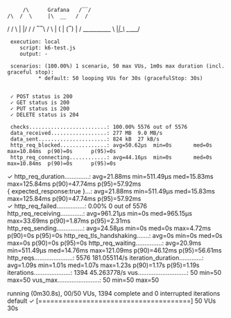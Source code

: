 
         /\      Grafana   /‾‾/  
    /\  /  \     |\  __   /  /   
   /  \/    \    | |/ /  /   ‾‾\ 
  /          \   |   (  |  (‾)  |
 / __________ \  |_|\_\  \_____/ 

     execution: local
        script: k6-test.js
        output: -

     scenarios: (100.00%) 1 scenario, 50 max VUs, 1m0s max duration (incl. graceful stop):
              * default: 50 looping VUs for 30s (gracefulStop: 30s)


     ✓ POST status is 200
     ✓ GET status is 200
     ✓ PUT status is 200
     ✓ DELETE status is 204

     checks.........................: 100.00% 5576 out of 5576
     data_received..................: 277 MB  9.0 MB/s
     data_sent......................: 824 kB  27 kB/s
     http_req_blocked...............: avg=50.62µs  min=0s       med=0s       max=10.84ms  p(90)=0s      p(95)=0s
     http_req_connecting............: avg=44.16µs  min=0s       med=0s       max=10.84ms  p(90)=0s      p(95)=0s
   ✓ http_req_duration..............: avg=21.88ms  min=511.49µs med=15.83ms  max=125.84ms p(90)=47.74ms p(95)=57.92ms    
       { expected_response:true }...: avg=21.88ms  min=511.49µs med=15.83ms  max=125.84ms p(90)=47.74ms p(95)=57.92ms    
   ✓ http_req_failed................: 0.00%   0 out of 5576
     http_req_receiving.............: avg=961.21µs min=0s       med=965.15µs max=33.69ms  p(90)=1.87ms  p(95)=2.31ms     
     http_req_sending...............: avg=24.58µs  min=0s       med=0s       max=4.72ms   p(90)=0s      p(95)=0s
     http_req_tls_handshaking.......: avg=0s       min=0s       med=0s       max=0s       p(90)=0s      p(95)=0s
     http_req_waiting...............: avg=20.9ms   min=511.49µs med=14.76ms  max=121.09ms p(90)=46.12ms p(95)=56.61ms    
     http_reqs......................: 5576    181.055114/s
     iteration_duration.............: avg=1.09s    min=1.01s    med=1.07s    max=1.23s    p(90)=1.17s   p(95)=1.19s      
     iterations.....................: 1394    45.263778/s
     vus............................: 50      min=50           max=50
     vus_max........................: 50      min=50           max=50


running (0m30.8s), 00/50 VUs, 1394 complete and 0 interrupted iterations
default ✓ [======================================] 50 VUs  30s